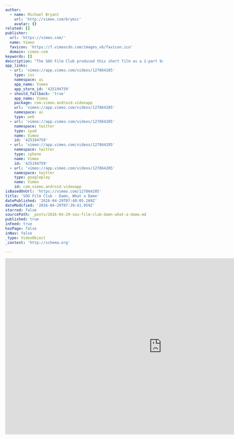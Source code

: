 ```yaml
---
author:
  - name: Michael Bryant
    url: 'http://vimeo.com/brymic'
    avatar: {}
related: []
publisher:
  url: 'https://vimeo.com/'
  name: Vimeo
  favicon: 'https://f.vimeocdn.com/images_v6/favicon.ico'
  domain: vimeo.com
keywords: []
description: "The SOU Film Club produced this short film as a 2-part bumper for the '15 Student Film Fest."
app_links:
  - url: 'vimeo://app.vimeo.com/videos/127864285'
    type: ios
    namespace: ai
    app_name: Vimeo
    app_store_id: '425194759'
  - should_fallback: 'true'
    app_name: Vimeo
    package: com.vimeo.android.videoapp
    url: 'vimeo://app.vimeo.com/videos/127864285'
    namespace: ai
    type: web
  - url: 'vimeo://app.vimeo.com/videos/127864285'
    namespace: twitter
    type: ipad
    name: Vimeo
    id: '425194759'
  - url: 'vimeo://app.vimeo.com/videos/127864285'
    namespace: twitter
    type: iphone
    name: Vimeo
    id: '425194759'
  - url: 'vimeo://app.vimeo.com/videos/127864285'
    namespace: twitter
    type: googleplay
    name: Vimeo
    id: com.vimeo.android.videoapp
isBasedOnUrl: 'https://vimeo.com/127864285'
title: 'SOU Film Club - Damn, What a Dame'
datePublished: '2016-04-29T07:40:05.269Z'
dateModified: '2016-04-29T07:39:41.959Z'
starred: false
sourcePath: _posts/2016-04-29-sou-film-club-damn-what-a-dame.md
published: true
inFeed: true
hasPage: false
inNav: false
_type: VideoObject
_context: 'http://schema.org'

---
```

<iframe src="https://cdn.embedly.com/widgets/media.html?src=https%3A%2F%2Fplayer.vimeo.com%2Fvideo%2F127864285&amp;url=https%3A%2F%2Fvimeo.com%2F127864285&amp;image=http%3A%2F%2Fi.vimeocdn.com%2Fvideo%2F518792344_1280.jpg&amp;key=b7d04c9b404c499eba89ee7072e1c4f7&amp;type=text%2Fhtml&amp;schema=vimeo" width="1000" height="563" scrolling="no" frameborder="0" allowfullscreen="" style=""></iframe>